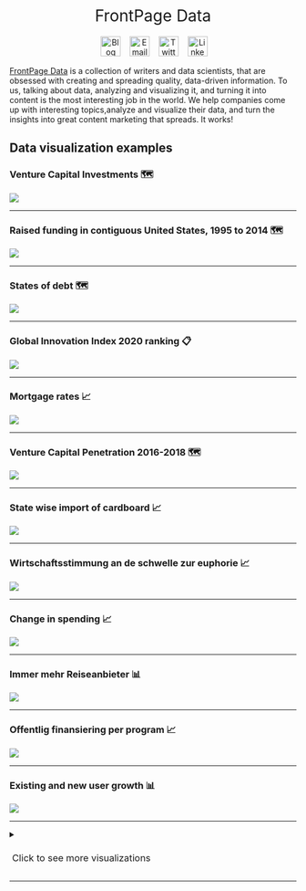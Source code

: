 <h1 style="font-weight:normal" align="center">
  &nbsp;FrontPage Data&nbsp;
</h1>

<div align="center">

&nbsp;&nbsp;&nbsp;
<a href="https://frontpagedata.com/"><img border="0" alt="Blog" src="https://assets.dryicons.com/uploads/icon/svg/4926/home.svg" width="35" height="35"></a>&nbsp;&nbsp;&nbsp;
<a href="mailto:daniel.kupka@frontpagedata.com"><img border="0" alt="Email" src="https://assets.dryicons.com/uploads/icon/svg/8009/02dc3a5c-6504-4347-85fb-3f510cfecc45.svg" width="35" height="35"></a>&nbsp;&nbsp;&nbsp;
<a href="hhttps://twitter.com/d_kupka"><img border="0" alt="Twitter" src="https://assets.dryicons.com/uploads/icon/svg/8385/c23f7ffc-ca8d-4246-8978-ce9f6d5bcc99.svg" width="35" height="35"></a>&nbsp;&nbsp;&nbsp; 
<a href="https://www.linkedin.com/in/danielkupka/"><img border="0" alt="LinkedIn" src="https://assets.dryicons.com/uploads/icon/svg/8337/a347cd89-1662-4421-be90-58e5e8004eae.svg" width="35" height="35"></a>&nbsp;&nbsp;&nbsp;

</div>

[FrontPage Data](https://frontpagedata.com/) is a collection of writers and data scientists, that are obsessed with creating and spreading quality, data-driven information. To us, talking about data, analyzing and visualizing it, and turning it into content is the most interesting job in the world. We help companies come up with interesting topics,analyze and visualize their data, and turn the insights into great content marketing that spreads. It works!

## Data visualization examples
### Venture Capital Investments 🗺️
![](example_pngs/InvMapUS_final_FjallaOne.gif)
***
### Raised funding in contiguous United States, 1995 to 2014 🗺️ 
![](example_pngs/InvMapUS_by_year.png)
***
### States of debt 🗺️
![](example_pngs/4_map_goldman_bottom_1.png)
***
### Global Innovation Index 2020 ranking 📋
![](example_pngs/table_wipo_v1.png)
***
### Mortgage rates 📈
![](https://github.com/kaustavSen/dataviz-makeover/blob/main/realtor-plot-2/plot.png)
***
### Venture Capital Penetration 2016-2018 🗺️
![](example_pngs/gii_plot.png)
***
### State wise import of cardboard 📈 
![](example_pngs/chart_3_map_imports.png)
***
### Wirtschaftsstimmung an de schwelle zur euphorie  📈 
![](example_pngs/esi_plot.png)
***
### Change in spending 📈 
![](example_pngs/2_jpmorgan_line_change_1.png)
***
### Immer mehr Reiseanbieter 📊 
![](example_pngs/7_2_statement_gutschein_job_1.png)
***
### Offentlig finansiering per program 📈
![](example_pngs/plot%20(4).png)
***
### Existing and new user growth 📊 
![](example_pngs/3things.png)
***

<details>
  <summary><h3 style="font-weight:normal">
  &nbsp;Click to see more visualizations&nbsp;
</h3></summary>

<!-- toc -->
### Engagement with business 📊 
![](example_pngs/engagement_factors.png)
***
### Online job postings in the UK 📈 
![](example_pngs/uk_jobs.png)
***
### Revenue by business unit 📊 
![](example_pngs/plot%20(2).png)
***
### Expectations on employees numbers 📊 
![](example_pngs/plot%203.png)
***
### Prospective total returns 📈
![](example_pngs/29.png)
***
### How many views is a single follower worth? 📈
![](example_pngs/followers_views_regression.jpg)
***


![](example_pngs/keyword-length-is-negatively-correlated-with-search-volume-768x863.webp)

### Terms in job postings 📊 
![](example_pngs/manager%20new.png)
***
### Spending mix 📈
![](example_pngs/plot%20(1).png)
***
### Views on banking services 📊 
![](example_pngs/3_time_eandy_highlight_left_1.png)
***
### Number of completed home purchases in 2020 📊 
![](example_pngs/realtor.png)
***
### Jobs 📊 
![](example_pngs/Infography_Jan31_1_Complete.png)
***

### P&C insurance 📈
![](https://github.com/kaustavSen/dataviz-makeover/blob/main/allianz-plot/plot.png)
***
### Revenue and EPS 📊 
![](https://github.com/kaustavSen/dataviz-makeover/blob/main/cognizant-plot/plot.png)
***
### Patent intensity development 📊 
![](https://github.com/kaustavSen/dataviz-makeover/blob/main/efi-plot/plot.png)
***
### Annual funding by region 📈
![](https://github.com/kaustavSen/dataviz-makeover/blob/main/cb-insights-plot/plot.png)
*** 
### Talent development 📈
![](https://github.com/kaustavSen/dataviz-makeover/blob/main/tcs-plot/plot.png)
*** 
### 2021 Global Innovation Index 📈
![](https://github.com/leeolney3/Tables/blob/main/2022/visualizations/wipo_bubble/5.png)
*** 
### 2021 Global Innovation Index ranking 📊 
![](https://github.com/leeolney3/Tables/blob/main/2022/visualizations/wipo_bubble/1.png)
***
### 2021 Startup funding 📋
![](https://github.com/leeolney3/Tables/blob/main/2022/visualizations/startup_funding/table_v2.png)
***
### Labour market services and measures 📊 
![](https://github.com/leeolney3/Tables/blob/main/2022/visualizations/batch2/goldman/0000b3.png)
***
### Labour market services and measures 📈
![](https://github.com/leeolney3/Tables/blob/main/2022/visualizations/oecd/0000ae.png)

  
<!-- tocstop -->

</details>

***
